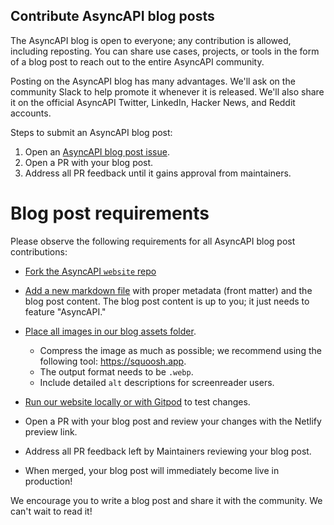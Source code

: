 ## Contribute AsyncAPI blog posts

The AsyncAPI blog is open to everyone; any contribution is allowed, including reposting. You can share use cases, projects, or tools in the form of a blog post to reach out to the entire AsyncAPI community.

Posting on the AsyncAPI blog has many advantages. We'll ask on the community Slack to help promote it whenever it is released.
We'll also share it on the official AsyncAPI Twitter, LinkedIn, Hacker News, and Reddit accounts. 

Steps to submit an AsyncAPI blog post:
1. Open an [AsyncAPI blog post issue](https://github.com/asyncapi/website/issues/new?template=blog.md). 
1. Open a PR with your blog post.
1. Address all PR feedback until it gains approval from maintainers.

# Blog post requirements
Please observe the following requirements for all AsyncAPI blog post contributions:
- [Fork the AsyncAPI `website` repo](https://github.com/asyncapi/website)
- [Add a new markdown file](https://github.com/asyncapi/website/tree/master/pages/blog) with proper metadata (front matter) and the blog post content. The blog post content is up to you; it just needs to feature "AsyncAPI."
- [Place all images in our blog assets folder](https://github.com/asyncapi/website/tree/master/public/img/posts). 
   - Compress the image as much as possible; we recommend using the following tool: https://squoosh.app.
   - The output format needs to be `.webp`.
   - Include detailed `alt` descriptions for screenreader users.

- [Run our website locally or with Gitpod](https://github.com/asyncapi/website#usage) to test changes.
- Open a PR with your blog post and review your changes with the Netlify preview link.
- Address all PR feedback left by Maintainers reviewing your blog post.
- When merged, your blog post will immediately become live in production!

We encourage you to write a blog post and share it with the community. We can't wait to read it!
